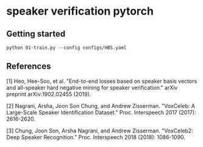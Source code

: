 # speaker verification pytorch

## Getting started

```
python 01-train.py --config configs/HBS.yaml
```

## References
[1] Heo, Hee-Soo, et al. "End-to-end losses based on speaker basis vectors and all-speaker hard negative mining for speaker verification." arXiv preprint arXiv:1902.02455 (2019).

[2] Nagrani, Arsha, Joon Son Chung, and Andrew Zisserman. "VoxCeleb: A Large-Scale Speaker Identification Dataset." Proc. Interspeech 2017 (2017): 2616-2620.

[3] Chung, Joon Son, Arsha Nagrani, and Andrew Zisserman. "VoxCeleb2: Deep Speaker Recognition." Proc. Interspeech 2018 (2018): 1086-1090.
